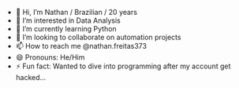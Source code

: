 - 👋 Hi, I’m Nathan / Brazilian / 20 years
- 👀 I’m interested in Data Analysis
- 🌱 I’m currently learning Python
- 💞️ I’m looking to collaborate on automation projects
- 📫 How to reach me @nathan.freitas373
- 😄 Pronouns: He/Him
- ⚡ Fun fact: Wanted to dive into programming after my account get hacked...

<!---
Nexus-Drake/Nexus-Drake is a ✨ special ✨ repository because its `README.md` (this file) appears on your GitHub profile.
You can click the Preview link to take a look at your changes.
--->

